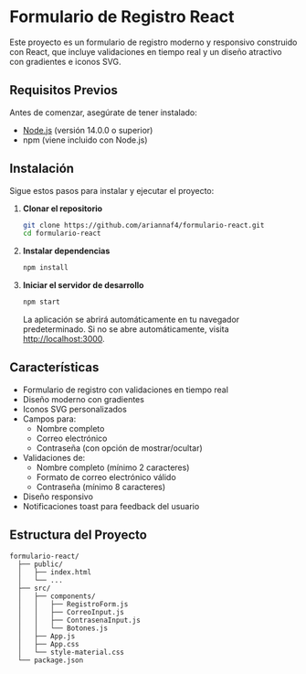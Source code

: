 # Formulario de Registro React

Este proyecto es un formulario de registro moderno y responsivo construido con React, que incluye validaciones en tiempo real y un diseño atractivo con gradientes e iconos SVG.

## Requisitos Previos

Antes de comenzar, asegúrate de tener instalado:

- [Node.js](https://nodejs.org/) (versión 14.0.0 o superior)
- npm (viene incluido con Node.js)

## Instalación

Sigue estos pasos para instalar y ejecutar el proyecto:

1. **Clonar el repositorio**
   ```bash
   git clone https://github.com/ariannaf4/formulario-react.git
   cd formulario-react
   ```

2. **Instalar dependencias**
   ```bash
   npm install
   ```

3. **Iniciar el servidor de desarrollo**
   ```bash
   npm start
   ```

   La aplicación se abrirá automáticamente en tu navegador predeterminado. Si no se abre automáticamente, visita [http://localhost:3000](http://localhost:3000).

## Características

- Formulario de registro con validaciones en tiempo real
- Diseño moderno con gradientes
- Iconos SVG personalizados
- Campos para:
  - Nombre completo
  - Correo electrónico
  - Contraseña (con opción de mostrar/ocultar)
- Validaciones de:
  - Nombre completo (mínimo 2 caracteres)
  - Formato de correo electrónico válido
  - Contraseña (mínimo 8 caracteres)
- Diseño responsivo
- Notificaciones toast para feedback del usuario

## Estructura del Proyecto

```
formulario-react/
  ├── public/
  │   ├── index.html
  │   └── ...
  ├── src/
  │   ├── components/
  │   │   ├── RegistroForm.js
  │   │   ├── CorreoInput.js
  │   │   ├── ContrasenaInput.js
  │   │   └── Botones.js
  │   ├── App.js
  │   ├── App.css
  │   └── style-material.css
  └── package.json
```

